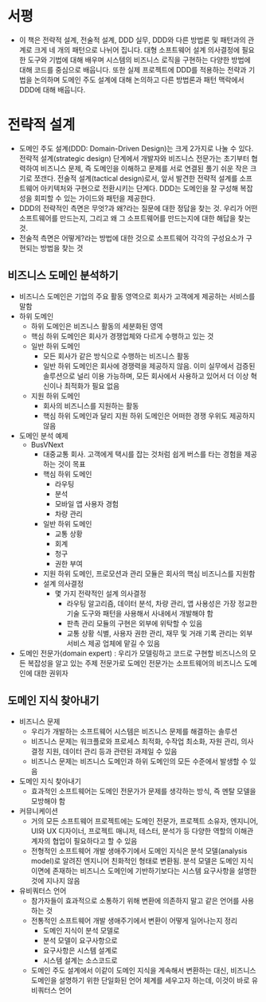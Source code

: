 # 서평
- 이 책은 전략적 설계, 전술적 설계, DDD 실무, DDD와 다른 방법론 및 패턴과의 관계로 크게 네 개의 패턴으로 나뉘어 집니다. 대형 소프트웨어 설계 의사결정에 필요한 도구와 기법에 대해 배우며 시스템의 비즈니스 로직을 구현하는 다양한 방법에 대해 코드를 중심으로 배웁니다. 또한 실제 프로젝트에 DDD를 적용하는 전략과 기법을 논의하며 도메인 주도 설계에 대해 논의하고 다른 방법론과 패턴 맥락에서 DDD에 대해 배웁니다. 

# 전략적 설계
- 도메인 주도 설계(DDD: Domain-Driven Design)는 크게 2가지로 나눌 수 있다. 전략적 설계(strategic design) 단계에서 개발자와 비즈니스 전문가는 초기부터 협력하여 비즈니스 문제, 즉 도메인을 이해하고 문제를 서로 연결된 풀기 쉬운 작은 크기로 쪼갠다. 전술적 설계(tactical design)로서, 앞서 발견한 전략적 설계를 소프트웨어 아키텍처와 구현으로 전환시키는 단계다. DDD는 도메인을 잘 구성해 복잡성을 회피할 수 있는 가이드와 패턴을 제공한다. 
- DDD의 전략적인 측면은 무엇?과 왜?라는 질문에 대한 정답을 찾는 것. 우리가 어떤 소프트웨어를 만드는지, 그리고 왜 그 소프트웨어를 만드는지에 대한 해답을 찾는 것. 
- 전술적 측면은 어떻게?라는 방법에 대한 것으로 소프트웨어 각각의 구성요소가 구현되는 방법을 찾는 것

## 비즈니스 도메인 분석하기 
- 비즈니스 도메인은 기업의 주요 활동 영역으로 회사가 고객에게 제공하는 서비스를 말함
- 하위 도메인
  - 하위 도메인은 비즈니스 활동의 세분화된 영역
  - 핵심 하위 도메인은 회사가 경쟁업체와 다르게 수행하고 있는 것 
  - 일반 하위 도메인
    - 모든 회사가 같은 방식으로 수행하는 비즈니스 활동
    - 일반 하위 도메인은 회사에 경쟁력을 제공하지 않음. 이미 실무에서 검증된 솔루션으로 널리 이용 가능하며, 모든 회사에서 사용하고 있어서 더 이상 혁신이나 최적화가 필요 없음 
  - 지원 하위 도메인
    - 회사의 비즈니스를 지원하는 활동
    - 핵심 하위 도메인과 달리 지원 하위 도메인은 어떠한 경쟁 우위도 제공하지 않음 
- 도메인 분석 예제
  - BusVNext
    - 대중교통 회사. 고객에게 택시를 잡는 것처럼 쉽게 버스를 타는 경험을 제공하는 것이 목표
    - 핵심 하위 도메인
      - 라우팅
      - 분석
      - 모바일 앱 사용자 경험
      - 차량 관리
    - 일반 하위 도메인
      - 교통 상황
      - 회계
      - 청구
      - 권한 부여 
    - 지원 하위 도메인, 프로모션과 관리 모듈은 회사의 핵심 비즈니스를 지원함 
    - 설계 의사결정
      - 몇 가지 전략적인 설계 의사결정
        - 라우팅 알고리즘, 데이터 분석, 차량 관리, 앱 사용성은 가장 정교한 기술 도구와 패턴을 사용해서 사내에서 개발해야 함 
        - 판촉 관리 모듈의 구현은 외부에 위탁할 수 있음 
        - 교통 상황 식별, 사용자 권한 관리, 재무 및 거래 기록 관리는 외부 서비스 제공 업체에 맡길 수 있음 
- 도메인 전문가(domain expert) : 우리가 모델링하고 코드로 구현할 비즈니스의 모든 복잡성을 알고 있는 주제 전문가로 도메인 전문가는 소프트웨어의 비즈니스 도메인에 대한 권위자 

## 도메인 지식 찾아내기
- 비즈니스 문제
  - 우리가 개발하는 소프트웨어 시스템은 비즈니스 문제를 해결하는 솔루션 
  - 비즈니스 문제는 워크플로와 프로세스 최적화, 수작업 최소화, 자원 관리, 의사결정 지원, 데이터 관리 등과 관련된 과제일 수 있음 
  - 비즈니스 문제는 비즈니스 도메인과 하위 도메인의 모든 수준에서 발생할 수 있음 
- 도메인 지식 찾아내기
  - 효과적인 소프트웨어는 도메인 전문가가 문제를 생각하는 방식, 즉 멘탈 모델을 모방해야 함 
- 커뮤니케이션
  - 거의 모든 소프트웨어 프로젝트에는 도메인 전문가, 프로젝트 소유자, 엔지니어, UI와 UX 디자이너, 프로젝트 매니저, 테스터, 분석가 등 다양한 역할의 이해관계자의 협업이 필요하다고 할 수 있음 
  - 전형적인 소프트웨어 개발 생애주기에서 도메인 지식은 분석 모델(analysis model)로 알려진 엔지니어 친화적인 형태로 변환됨. 분석 모델은 도메인 지식 이면에 존재하는 비즈니스 도메인에 기반하기보다는 시스템 요구사항을 설명한 것에 지나지 않음 
- 유비쿼터스 언어
  - 참가자들이 효과적으로 소통하기 위해 변환에 의존하지 말고 같은 언어를 사용하는 것 
  - 전통적인 소프트웨어 개발 생애주기에서 변환이 어떻게 일어나는지 정리
    - 도메인 지식이 분석 모델로
    - 분석 모델이 요구사항으로 
    - 요구사항은 시스템 설계로
    - 시스템 설계는 소스코드로 
  - 도메인 주도 설계에서 이같이 도메인 지식을 계속해서 변환하는 대신, 비즈니스 도메인을 설명하기 위한 단일화된 언어 체계를 세우고자 하는데, 이것이 바로 유비쿼터스 언어 
